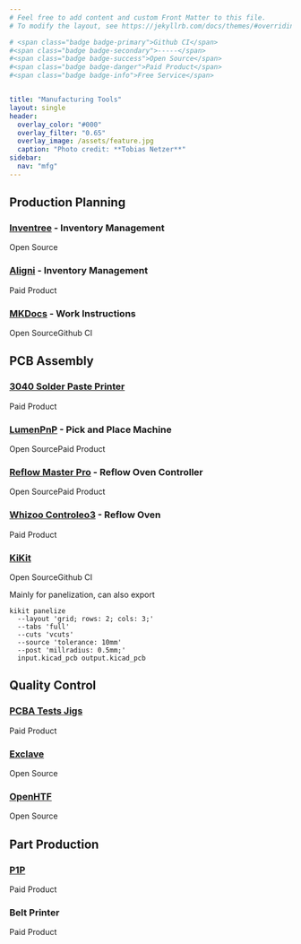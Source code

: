 ```yaml
---
# Feel free to add content and custom Front Matter to this file.
# To modify the layout, see https://jekyllrb.com/docs/themes/#overriding-theme-defaults

# <span class="badge badge-primary">Github CI</span>
#<span class="badge badge-secondary">-----</span>
#<span class="badge badge-success">Open Source</span>
#<span class="badge badge-danger">Paid Product</span>
#<span class="badge badge-info">Free Service</span>


title: "Manufacturing Tools"
layout: single
header:
  overlay_color: "#000"
  overlay_filter: "0.65"
  overlay_image: /assets/feature.jpg
  caption: "Photo credit: **Tobias Netzer**"
sidebar:
  nav: "mfg"
---
```


## Production Planning

### [Inventree](https://inventree.org/) - Inventory Management
<span class="badge badge-success">Open Source</span>

### [Aligni](https://www.aligni.com/) - Inventory Management
<span class="badge badge-danger">Paid Product</span>

### [MKDocs](https://www.mkdocs.org/) - Work Instructions
<span class="badge badge-success">Open Source</span><span class="badge badge-primary">Github CI</span>

## PCB Assembly

### [3040 Solder Paste Printer](https://www.amazon.com/s?k=3040+solder+paste+printer)
<span class="badge badge-danger">Paid Product</span>

### [LumenPnP](https://opulo.io/products/lumenpnp) - Pick and Place Machine
<span class="badge badge-success">Open Source</span><span class="badge badge-danger">Paid Product</span>

### [Reflow Master Pro](https://reflowmasterpro.com/) - Reflow Oven Controller
<span class="badge badge-success">Open Source</span><span class="badge badge-danger">Paid Product</span>

### [Whizoo Controleo3](https://whizoo.com/products/ready-to-run-reflow-oven) - Reflow Oven
<span class="badge badge-danger">Paid Product</span>

### [KiKit](https://github.com/yaqwsx/KiKit)
<span class="badge badge-success">Open Source</span><span class="badge badge-primary">Github CI</span>

Mainly for panelization, can also export

```
kikit panelize 
  --layout 'grid; rows: 2; cols: 3;'
  --tabs 'full'
  --cuts 'vcuts'
  --source 'tolerance: 10mm'
  --post 'millradius: 0.5mm;'
  input.kicad_pcb output.kicad_pcb
```

## Quality Control

### [PCBA Tests Jigs](https://www.ebay.com/sch/i.html?_nkw=PCBA+testing+jig)
<span class="badge badge-danger">Paid Product</span>

### [Exclave](https://github.com/exclave/exclave)
<span class="badge badge-success">Open Source</span>

### [OpenHTF](https://github.com/google/openhtf)
<span class="badge badge-success">Open Source</span>

## Part Production

### [P1P](https://us.store.bambulab.com/products/p1p)
<span class="badge badge-danger">Paid Product</span>

### Belt Printer
<span class="badge badge-danger">Paid Product</span>
